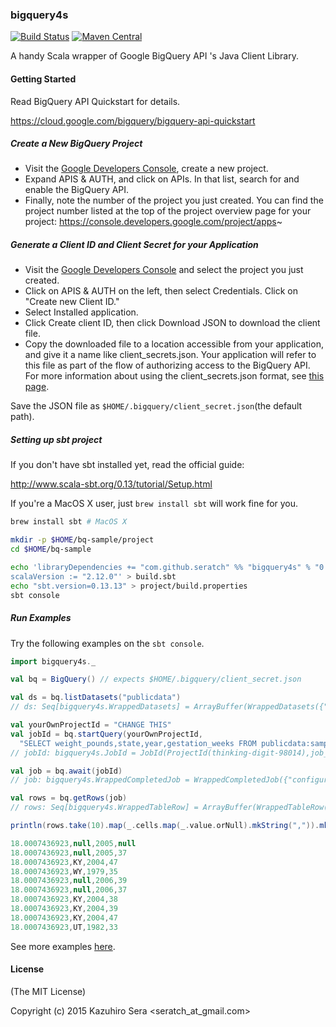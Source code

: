 ### bigquery4s

[![Build Status](https://travis-ci.org/seratch/bigquery4s.svg)](https://travis-ci.org/seratch/bigquery4s)
[![Maven Central](https://maven-badges.herokuapp.com/maven-central/com.github.seratch/bigquery4s_2.11/badge.svg)](https://maven-badges.herokuapp.com/maven-central/com.github.seratch/bigquery4s_2.11)

A handy Scala wrapper of Google BigQuery API 's Java Client Library.

#### Getting Started

Read BigQuery API Quickstart for details.

https://cloud.google.com/bigquery/bigquery-api-quickstart

##### Create a New BigQuery Project

- Visit the [Google Developers Console](https://console.developers.google.com/project), create a new project.
- Expand APIS & AUTH, and click on APIs. In that list, search for and enable the BigQuery API.
- Finally, note the number of the project you just created. You can find the project number listed at the top of the project overview page for your project: https://console.developers.google.com/project/apps~

##### Generate a Client ID and Client Secret for your Application

- Visit the [Google Developers Console](https://console.developers.google.com/project) and select the project you just created.
- Click on APIS & AUTH on the left, then select Credentials. Click on "Create new Client ID."
- Select Installed application.
- Click Create client ID, then click Download JSON to download the client file.
- Copy the downloaded file to a location accessible from your application, and give it a name like client_secrets.json. Your application will refer to this file as part of the flow of authorizing access to the BigQuery API. For more information about using the client_secrets.json format, see [this page](https://developers.google.com/api-client-library/python/guide/aaa_client_secrets).

Save the JSON file as `$HOME/.bigquery/client_secret.json`(the default path).

##### Setting up sbt project

If you don't have sbt installed yet, read the official guide:

http://www.scala-sbt.org/0.13/tutorial/Setup.html

If you're a MacOS X user, just `brew install sbt` will work fine for you.

```sh
brew install sbt # MacOS X

mkdir -p $HOME/bq-sample/project
cd $HOME/bq-sample

echo 'libraryDependencies += "com.github.seratch" %% "bigquery4s" % "0.5"
scalaVersion := "2.12.0"' > build.sbt
echo "sbt.version=0.13.13" > project/build.properties
sbt console
```

##### Run Examples

Try the following examples on the `sbt console`.

```scala
import bigquery4s._

val bq = BigQuery() // expects $HOME/.bigquery/client_secret.json

val ds = bq.listDatasets("publicdata")
// ds: Seq[bigquery4s.WrappedDatasets] = ArrayBuffer(WrappedDatasets({"datasetReference":{"datasetId":"samples","projectId":"publicdata"},"id":"publicdata:samples","kind":"bigquery#dataset"}))

val yourOwnProjectId = "CHANGE THIS"
val jobId = bq.startQuery(yourOwnProjectId,
  "SELECT weight_pounds,state,year,gestation_weeks FROM publicdata:samples.natality ORDER BY weight_pounds DESC LIMIT 100")
// jobId: bigquery4s.JobId = JobId(ProjectId(thinking-digit-98014),job_yzM_VroG0wbj1CIeLh4U4u6V1BI)

val job = bq.await(jobId)
// job: bigquery4s.WrappedCompletedJob = WrappedCompletedJob({"configuration":{"query":{"createDisposition":"CREATE_IF_NEEDED","destinationTable":{"datasetId":"_ce67ab3da040a9d26fa59261366d42efce66d7a2","projectId":"thinking-digit-98014","tableId":"anoncda8bb0f9e2201ba87406ed02b1681750920f9af"},"query":"SELECT weight_pounds,state,year,gestation_weeks FROM publicdata:samples.natality ORDER BY weight_pounds DESC LIMIT 100","writeDisposition":"WRITE_TRUNCATE"}},"etag":"\"Gn3Hpo5WaKnpFuT457VBDNMgZBw/8QF2L_W0fUFwBdI0pxm5gUIc6dw\"","id":"thinking-digit-98014:job_DgtpBcg85jewo3soMIwXDH0v-r8","jobReference":{"jobId":"job_DgtpBcg85jewo3soMIwXDH0v-r8","projectId":"thinking-digit-98014"},"kind":"bigquery#job","selfLink":"https://www.googleapis.com/bigquery/v2/projects/thinking-digit-98014/jobs/job_Dg...

val rows = bq.getRows(job)
// rows: Seq[bigquery4s.WrappedTableRow] = ArrayBuffer(WrappedTableRow({"f":[{"v":"18.0007436923"},{"v":null},{"v":"2005"},{"v":null}]}), WrappedTableRow({"f":[{"v":"18.0007436923"},{"v":null},{"v":"2005"},{"v":"37"}]}), WrappedTableRow({"f":[{"v":"18.0007436923"},{"v":"KY"},{"v":"2004"},{"v":"47"}]}), WrappedTableRow({"f":[{"v":"18.0007436923"},{"v":"WY"},{"v":"1979"},{"v":"35"}]}), WrappedTableRow({"f":[{"v":"18.0007436923"},{"v":null},{"v":"2006"},{"v":"39"}]}), WrappedTableRow({"f":[{"v":"18.0007436923"},{"v":null},{"v":"2006"},{"v":"37"}]}), WrappedTableRow({"f":[{"v":"18.0007436923"},{"v":"KY"},{"v":"2004"},{"v":"38"}]}), WrappedTableRow({"f":[{"v":"18.0007436923"},{"v":"KY"},{"v":"2004"},{"v":"39"}]}), WrappedTableRow({"f":[{"v":"18.0007436923"},{"v":"KY"},{"v":"2004"},{"v":"47"}]})...

println(rows.take(10).map(_.cells.map(_.value.orNull).mkString(",")).mkString("\n"))

18.0007436923,null,2005,null
18.0007436923,null,2005,37
18.0007436923,KY,2004,47
18.0007436923,WY,1979,35
18.0007436923,null,2006,39
18.0007436923,null,2006,37
18.0007436923,KY,2004,38
18.0007436923,KY,2004,39
18.0007436923,KY,2004,47
18.0007436923,UT,1982,33
```

See more examples [here](https://github.com/seratch/bigquery4s/tree/master/src/test/scala/bigquery4s/UsageExamplesSpec.scala).

#### License

(The MIT License)

Copyright (c) 2015 Kazuhiro Sera <seratch_at_gmail.com>


